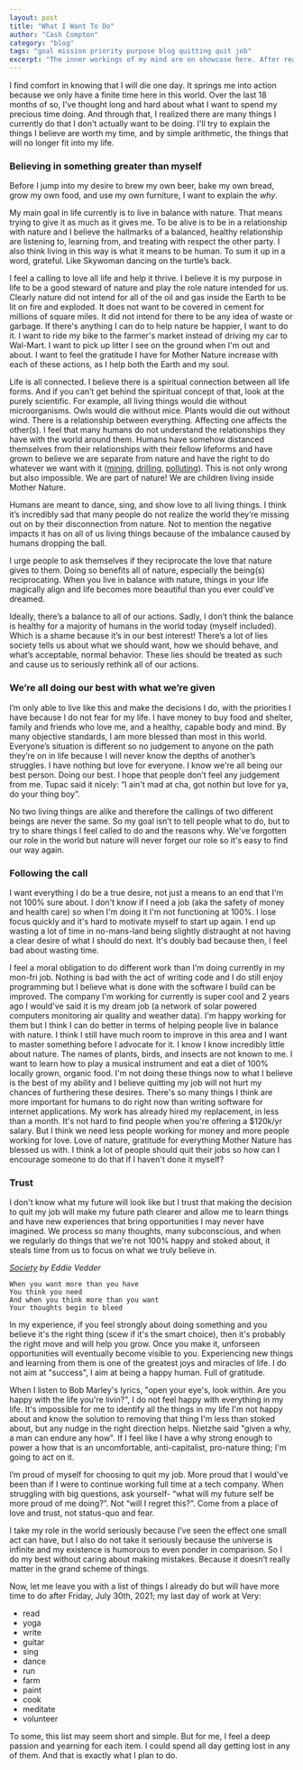 ```yaml
---
layout: post
title: "What I Want To Do"
author: "Cash Compton"
category: "blog"
tags: "goal mission priority purpose blog quitting quit job"
excerpt: "The inner workings of my mind are on showcase here. After reading this you'll have a pretty good idea of the type of human I'm choosing to be in my time here on Earth."
---
```


I find comfort in knowing that I will die one day. It springs me into action because we only have a finite time here in this world. Over the last 18 months of so, I've thought long and hard about what I want to spend my precious time doing. And through that, I realized there are many things I currently do that I don't actually want to be doing. I'll try to explain the things I believe are worth my time, and by simple arithmetic, the things that will no longer fit into my life.

### Believing in something greater than myself

Before I jump into my desire to brew my own beer, bake my own bread, grow my own food, and use my own furniture, I want to explain the *why*.

My main goal in life currently is to live in balance with nature. That means trying to give it as much as it gives me. To be alive is to be in a relationship with nature and I believe the hallmarks of a balanced, healthy relationship are listening to, learning from, and treating with respect the other party. I also think living in this way is what it means to be human. To sum it up in a word, grateful. Like Skywoman dancing on the turtle’s back.

I feel a calling to love all life and help it thrive. I believe it is my purpose in life to be a good steward of nature and play the role nature intended for us. Clearly nature did not intend for all of the oil and gas inside the Earth to be lit on fire and exploded. It does not want to be covered in cement for millions of square miles. It did not intend for there to be any idea of waste or garbage. If there's anything I can do to help nature be happier, I want to do it. I want to ride my bike to the farmer's market instead of driving my car to Wal-Mart. I want to pick up litter I see on the ground when I'm out and about. I want to feel the gratitude I have for Mother Nature increase with each of these actions, as I help both the Earth and my soul.

Life is all connected. I believe there is a spiritual connection between all life forms. And if you can’t get behind the spiritual concept of that, look at the purely scientific. For example, all living things would die without microorganisms. Owls would die without mice. Plants would die out without wind. There is a relationship between everything. Affecting one affects the other(s). I feel that many humans do not understand the relationships they have with the world around them. Humans have somehow distanced themselves from their relationships with their fellow lifeforms and have grown to believe we are separate from nature and have the right to do whatever we want with it ([mining](https://www.savebristolbay.org/), [drilling](https://en.wikipedia.org/wiki/Enbridge_Pipeline_System#Accidents_and_incidents), [polluting](https://environmentalintegrity.org/news/13-oil-refineries-in-u-s-released-cancer-causing-benzene-above-epa-action-levels-in-2020/)). This is not only wrong but also impossible. We are part of nature! We are children living inside Mother Nature.

Humans are meant to dance, sing, and show love to all living things. I think it’s incredibly sad that many people do not realize the world they’re missing out on by their disconnection from nature. Not to mention the negative impacts it has on all of us living things because of the imbalance caused by humans dropping the ball.

I urge people to ask themselves if they reciprocate the love that nature gives to them. Doing so benefits all of nature, especially the being(s) reciprocating. When you live in balance with nature, things in your life magically align and life becomes more beautiful than you ever could've dreamed.

Ideally, there’s a balance to all of our actions. Sadly, I don’t think the balance is healthy for a majority of humans in the world today (myself included). Which is a shame because it’s in our best interest! There’s a lot of lies society tells us about what we should want, how we should behave, and what’s acceptable, normal behavior. These lies should be treated as such and cause us to seriously rethink all of our actions.

### We’re all doing our best with what we’re given

I’m only able to live like this and make the decisions I do, with the priorities I have because I do not fear for my life. I have money to buy food and shelter, family and friends who love me, and a healthy, capable body and mind. By many objective standards, I am more blessed than most in this world. Everyone’s situation is different so no judgement to anyone on the path they’re on in life because I will never know the depths of another’s struggles. I have nothing but love for everyone. I know we're all being our best person. Doing our best. I hope that people don’t feel any judgement from me. Tupac said it nicely: “I ain't mad at cha, got nothin but love for ya, do your thing boy”.

No two living things are alike and therefore the callings of two different beings are never the same. So my goal isn’t to tell people what to do, but to try to share things I feel called to do and the reasons why. We've forgotten our role in the world but nature will never forget our role so it's easy to find our way again.

### Following the call

I want everything I do be a true desire, not just a means to an end that I'm not 100% sure about. I don't know if I need a job (aka the safety of money and health care) so when I'm doing it I'm not functioning at 100%. I lose focus quickly and it's hard to motivate myself to start up again. I end up wasting a lot of time in no-mans-land being slightly distraught at not having a clear desire of what I should do next. It's doubly bad because then, I feel bad about wasting time.

I feel a moral obligation to do different work than I'm doing currently in my mon-fri job. Nothing is bad with the act of writing code and I do still enjoy programming but I believe what is done with the software I build can be improved. The company I'm working for currently is super cool and 2 years ago I would've said it is my dream job (a network of solar powered computers monitoring air quality and weather data). I'm happy working for them but I think I can do better in terms of helping people live in balance with nature. I think I still have much room to improve in this area and I want to master something before I advocate for it. I know I know incredibly little about nature. The names of plants, birds, and insects are not known to me. I want to learn how to play a musical instrument and eat a diet of 100% locally grown, organic food. I'm not doing these things now to what I believe is the best of my ability and I believe quitting my job will not hurt my chances of furthering these desires. There's so many things I think are more important for humans to do right now than writing software for internet applications. My work has already hired my replacement, in less than a month. It's not hard to find people when you're offering a $120k/yr salary. But I think we need less people working for money and more people working for love. Love of nature, gratitude for everything Mother Nature has blessed us with. I think a lot of people should quit their jobs so how can I encourage someone to do that if I haven't done it myself?

### Trust

I don't know what my future will look like but I trust that making the decision to quit my job will make my future path clearer and allow me to learn things and have new experiences that bring opportunities I may never have imagined. We process so many thoughts, many subconscious, and when we regularly do things that we're not 100% happy and stoked about, it steals time from us to focus on what we truly believe in.

_[Society](https://open.spotify.com/track/3bHhUEOTIbezeZ856R0BX5?si=a5ebd187d0a140fd) by Eddie Vedder_
```
When you want more than you have
You think you need
And when you think more than you want
Your thoughts begin to bleed
```

In my experience, if you feel strongly about doing something and you believe it's the right thing (scew if it's the smart choice), then it's probably the right move and will help you grow. Once you make it, unforseen opportunities will eventually become visible to you. Experiencing new things and learning from them is one of the greatest joys and miracles of life. I do not aim at "success", I aim at being a happy human. Full of gratitude.

When I listen to Bob Marley's lyrics, "open your eye's, look within. Are you happy with the life you're livin?", I do not feel happy with everything in my life. It's impossible for me to identify all the things in my life I'm not happy about and know the solution to removing that thing I'm less than stoked about, but any nudge in the right direction helps. Nietzhe said "given a why, a man can endure any how". If I feel like I have a why strong enough to power a how that is an uncomfortable, anti-capitalist, pro-nature thing; I'm going to act on it.

I’m proud of myself for choosing to quit my job. More proud that I would've been than if I were to continue working full time at a tech company. When struggling with big questions, ask yourself- “what will my future self be more proud of me doing?”. Not “will I regret this?”. Come from a place of love and trust, not status-quo and fear.

I take my role in the world seriously because I’ve seen the effect one small act can have, but I also do not take it seriously because the universe is infinite and my existence is humorous to even ponder in comparison. So I do my best without caring about making mistakes. Because it doesn’t really matter in the grand scheme of things.

Now, let me leave you with a list of things I already do but will have more time to do after Friday, July 30th, 2021; my last day of work at Very:
- read
- yoga
- write
- guitar
- sing
- dance
- run
- farm
- paint
- cook
- meditate
- volunteer

To some, this list may seem short and simple. But for me, I feel a deep passion and yearning for each item. I could spend all day getting lost in any of them. And that is exactly what I plan to do.
